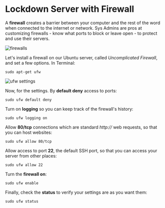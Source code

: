 # Lockdown Server with Firewall

A **firewall** creates a barrier between your computer and the rest of the word when connected to the internet or network. Sys Admins are pros at customizing firewalls - know what ports to block or leave open - to protect and use their servers.

![firewalls](http://diy-visualpedia.s3.amazonaws.com/firewall.png)

Let's install a firewall on our Ubuntu server, called *Uncomplicated Firewall*, and set a few options. In Terminal: 

    sudo apt-get ufw

![ufw settings](http://diy-visualpedia.s3.amazonaws.com/ufwsettings.png)

Now, for the settings. By **default deny** access to ports: 

    sudo ufw default deny

Turn on **logging** so you can keep track of the firewall's history:

    sudo ufw logging on

Allow **80/tcp** connections which are standard *http://* web requests, so that you can host websites:

    sudo ufw allow 80/tcp

Allow access to port **22**, the default SSH port, so that you can access your server from other places:

    sudo ufw allow 22

Turn the **firewall on**:

    sudo ufw enable

Finally, check the **status** to verify your settings are as you want them:

    sudo ufw status


